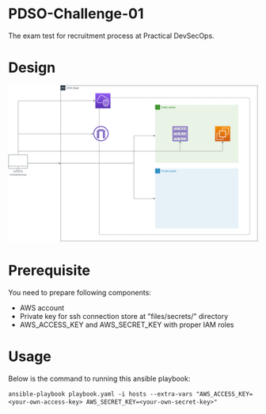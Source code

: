 # PDSO-Challenge-01
The exam test for recruitment process at Practical DevSecOps.

# Design

![Topology](files/others/CloudDesign.png)

# Prerequisite
You need to prepare following components:
- AWS account
- Private key for ssh connection store at "files/secrets/" directory
- AWS_ACCESS_KEY and AWS_SECRET_KEY with proper IAM roles

# Usage
Below is the command to running this ansible playbook:

```
ansible-playbook playbook.yaml -i hosts --extra-vars "AWS_ACCESS_KEY=<your-own-access-key> AWS_SECRET_KEY=<your-own-secret-key>"
```